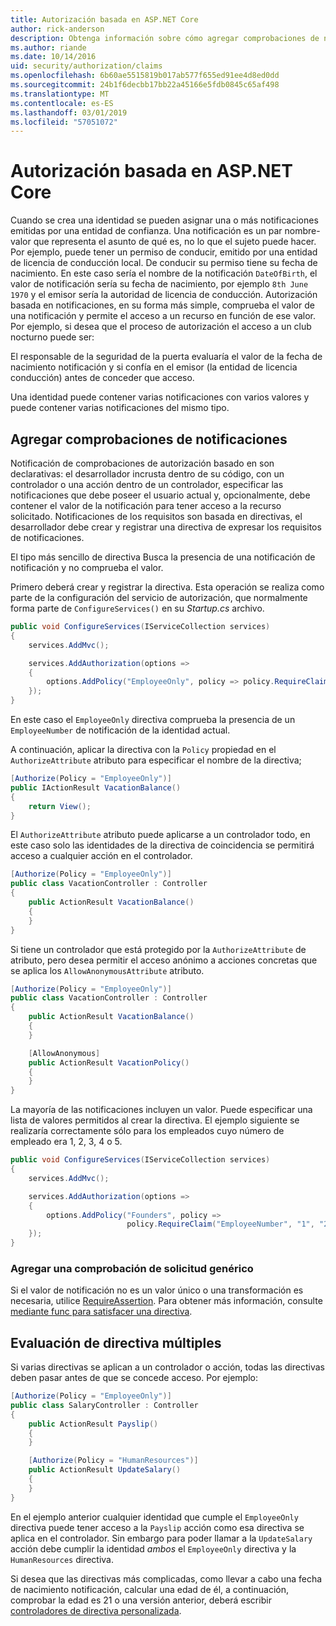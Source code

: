 ```yaml
---
title: Autorización basada en ASP.NET Core
author: rick-anderson
description: Obtenga información sobre cómo agregar comprobaciones de notificaciones para la autorización en una aplicación ASP.NET Core.
ms.author: riande
ms.date: 10/14/2016
uid: security/authorization/claims
ms.openlocfilehash: 6b60ae5515819b017ab577f655ed91ee4d8ed0dd
ms.sourcegitcommit: 24b1f6decbb17bb22a45166e5fdb0845c65af498
ms.translationtype: MT
ms.contentlocale: es-ES
ms.lasthandoff: 03/01/2019
ms.locfileid: "57051072"
---
```

# <a name="claims-based-authorization-in-aspnet-core"></a>Autorización basada en ASP.NET Core

<a name="security-authorization-claims-based"></a>

Cuando se crea una identidad se pueden asignar una o más notificaciones emitidas por una entidad de confianza. Una notificación es un par nombre-valor que representa el asunto de qué es, no lo que el sujeto puede hacer. Por ejemplo, puede tener un permiso de conducir, emitido por una entidad de licencia de conducción local. De conducir su permiso tiene su fecha de nacimiento. En este caso sería el nombre de la notificación `DateOfBirth`, el valor de notificación sería su fecha de nacimiento, por ejemplo `8th June 1970` y el emisor sería la autoridad de licencia de conducción. Autorización basada en notificaciones, en su forma más simple, comprueba el valor de una notificación y permite el acceso a un recurso en función de ese valor. Por ejemplo, si desea que el proceso de autorización el acceso a un club nocturno puede ser:

El responsable de la seguridad de la puerta evaluaría el valor de la fecha de nacimiento notificación y si confía en el emisor (la entidad de licencia conducción) antes de conceder que acceso.

Una identidad puede contener varias notificaciones con varios valores y puede contener varias notificaciones del mismo tipo.

## <a name="adding-claims-checks"></a>Agregar comprobaciones de notificaciones

Notificación de comprobaciones de autorización basado en son declarativas: el desarrollador incrusta dentro de su código, con un controlador o una acción dentro de un controlador, especificar las notificaciones que debe poseer el usuario actual y, opcionalmente, debe contener el valor de la notificación para tener acceso a la recurso solicitado. Notificaciones de los requisitos son basada en directivas, el desarrollador debe crear y registrar una directiva de expresar los requisitos de notificaciones.

El tipo más sencillo de directiva Busca la presencia de una notificación de notificación y no comprueba el valor.

Primero deberá crear y registrar la directiva. Esta operación se realiza como parte de la configuración del servicio de autorización, que normalmente forma parte de `ConfigureServices()` en su *Startup.cs* archivo.

```csharp
public void ConfigureServices(IServiceCollection services)
{
    services.AddMvc();

    services.AddAuthorization(options =>
    {
        options.AddPolicy("EmployeeOnly", policy => policy.RequireClaim("EmployeeNumber"));
    });
}
```

En este caso el `EmployeeOnly` directiva comprueba la presencia de un `EmployeeNumber` de notificación de la identidad actual.

A continuación, aplicar la directiva con la `Policy` propiedad en el `AuthorizeAttribute` atributo para especificar el nombre de la directiva;

```csharp
[Authorize(Policy = "EmployeeOnly")]
public IActionResult VacationBalance()
{
    return View();
}
```

El `AuthorizeAttribute` atributo puede aplicarse a un controlador todo, en este caso solo las identidades de la directiva de coincidencia se permitirá acceso a cualquier acción en el controlador.

```csharp
[Authorize(Policy = "EmployeeOnly")]
public class VacationController : Controller
{
    public ActionResult VacationBalance()
    {
    }
}
```

Si tiene un controlador que está protegido por la `AuthorizeAttribute` de atributo, pero desea permitir el acceso anónimo a acciones concretas que se aplica los `AllowAnonymousAttribute` atributo.

```csharp
[Authorize(Policy = "EmployeeOnly")]
public class VacationController : Controller
{
    public ActionResult VacationBalance()
    {
    }

    [AllowAnonymous]
    public ActionResult VacationPolicy()
    {
    }
}
```

La mayoría de las notificaciones incluyen un valor. Puede especificar una lista de valores permitidos al crear la directiva. El ejemplo siguiente se realizaría correctamente sólo para los empleados cuyo número de empleado era 1, 2, 3, 4 o 5.

```csharp
public void ConfigureServices(IServiceCollection services)
{
    services.AddMvc();

    services.AddAuthorization(options =>
    {
        options.AddPolicy("Founders", policy =>
                          policy.RequireClaim("EmployeeNumber", "1", "2", "3", "4", "5"));
    });
}
```

### <a name="add-a-generic-claim-check"></a>Agregar una comprobación de solicitud genérico

Si el valor de notificación no es un valor único o una transformación es necesaria, utilice [RequireAssertion](/dotnet/api/microsoft.aspnetcore.authorization.authorizationpolicybuilder.requireassertion). Para obtener más información, consulte [mediante func para satisfacer una directiva](xref:security/authorization/policies#using-a-func-to-fulfill-a-policy).

## <a name="multiple-policy-evaluation"></a>Evaluación de directiva múltiples

Si varias directivas se aplican a un controlador o acción, todas las directivas deben pasar antes de que se concede acceso. Por ejemplo:

```csharp
[Authorize(Policy = "EmployeeOnly")]
public class SalaryController : Controller
{
    public ActionResult Payslip()
    {
    }

    [Authorize(Policy = "HumanResources")]
    public ActionResult UpdateSalary()
    {
    }
}
```

En el ejemplo anterior cualquier identidad que cumple el `EmployeeOnly` directiva puede tener acceso a la `Payslip` acción como esa directiva se aplica en el controlador. Sin embargo para poder llamar a la `UpdateSalary` acción debe cumplir la identidad *ambos* el `EmployeeOnly` directiva y la `HumanResources` directiva.

Si desea que las directivas más complicadas, como llevar a cabo una fecha de nacimiento notificación, calcular una edad de él, a continuación, comprobar la edad es 21 o una versión anterior, deberá escribir [controladores de directiva personalizada](xref:security/authorization/policies).
